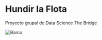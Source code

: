 # Hundir la Flota
Proyecto grupal de Data Science The Bridge




![Barco](https://static.wikia.nocookie.net/listofdeaths/images/7/74/Battleship_poster.jpg/revision/latest?cb=20220318035016)

<br>

